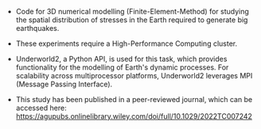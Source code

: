 - Code for 3D numerical modelling (Finite-Element-Method) for studying the spatial distribution of stresses in the Earth required to generate big earthquakes.

- These experiments require a High-Performance Computing cluster.

- Underworld2, a Python API, is used for this task, which provides functionality for the modelling of Earth's dynamic processes. For scalability across multiprocessor platforms, Underworld2 leverages MPI (Message Passing Interface).

- This study has been published in a peer-reviewed journal, which can be accessed here: https://agupubs.onlinelibrary.wiley.com/doi/full/10.1029/2022TC007242
